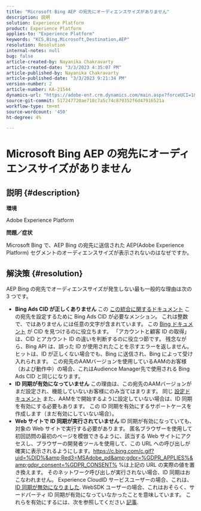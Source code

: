 ```yaml
---
title: "Microsoft Bing AEP の宛先にオーディエンスサイズがありません"
description: 説明
solution: Experience Platform
product: Experience Platform
applies-to: "Experience Platform"
keywords: "KCS,Bing,Microsoft,Destination,AEP"
resolution: Resolution
internal-notes: null
bug: false
article-created-by: Nayanika Chakravarty
article-created-date: "3/3/2023 4:35:07 PM"
article-published-by: Nayanika Chakravarty
article-published-date: "3/3/2023 9:21:34 PM"
version-number: 2
article-number: KA-21544
dynamics-url: "https://adobe-ent.crm.dynamics.com/main.aspx?forceUCI=1&pagetype=entityrecord&etn=knowledgearticle&id=0a00785a-e1b9-ed11-83fe-6045bd0067ea"
source-git-commit: 517247720ae718c7a5c74c879352f6d47916521a
workflow-type: tm+mt
source-wordcount: '450'
ht-degree: 4%

---
```


# Microsoft Bing AEP の宛先にオーディエンスサイズがありません

## 説明 {#description}


<b>環境</b>

Adobe Experience Platform

<b>問題／症状</b>

Microsoft Bing で、AEP Bing の宛先に送信された AEP(Adobe Experience Platform) セグメントのオーディエンスサイズが表示されないのはなぜですか。


## 解決策 {#resolution}


AEP Bing の宛先でオーディエンスサイズが発生しない最も一般的な理由は次の 3 つです。

- <b>Bing Ads CID が正しくありません</b>    この [この統合に関するドキュメント](https://experienceleague.adobe.com/docs/experience-platform/destinations/catalog/advertising/bing.html?lang=en) この宛先を設定するために Bing Ads CID が必要なメンション。 これは整数で、ではありません<b> </b>には任意の文字が含まれています。 この [Bing ドキュメント](https://learn.microsoft.com/en-us/advertising/guides/get-started?view=bingads-13) が CID を見つけるのに役立ちます。 「アカウントと顧客 ID の取得」は、CID とアカウント ID の違いを判断するのに役立つ節です。
残念ながら、Bing API は、誤った ID が使用されたことを示すエラーを返しません。 ヒットは、ID が正しくない場合でも、Bing に送信され、Bing によって受け入れられます。 この宛先のAAMバージョンを使用しているAAMのお客様（および動作中）の場合、これはAudience Manager先で使用される Bing Ads CID と同じになります。
- <b>ID 同期が有効になっていません</b>    この理由は、この宛先のAAMバージョンがまだ設定され、機能していないお客様にのみ当てはまります。 同じ [設定ドキュメント](https://experienceleague.adobe.com/docs/experience-platform/destinations/catalog/advertising/bing.html?lang=en) また、AAMをで開始するように設定していない場合は、ID 同期を有効にする必要もあります。 この ID 同期を有効にするサポートケースを作成します（まだ有効にしていない場合）。
- <b>Web サイトで ID 同期が実行されていません</b>
ID 同期が有効になっていても、対象の Web サイトで実行する必要があります。 匿名ブラウザーを使用して初回訪問の最初のページを模倣できるように、該当する Web サイトにアクセスし、ブラウザーの開発者ツールを使用して、この URL への呼び出しが確実に表示されるようにします。https://c.bing.com/c.gif?uid=%DID%&amp;Red3=MSAdobe_pd&amp;gdpr=%GDPR_APPLIES%&amp;gdpr_consent=%GDPR_CONSENT% %は上記の URL の実際の値を置き換えます。
そのネットワーク呼び出しが実行されない場合、ID 同期はおこなわれません。 Experience CloudID サービスユーザーの場合、これは、 [ID 同期が無効になりました](https://experienceleague.adobe.com/docs/id-service/using/id-service-api/configurations/disableidsync.html?lang=en). WebSDK ユーザーの場合、これはおそらく、サードパーティ ID 同期が有効になっていなかったことを意味しています。 これらを有効にするには、次を参照してください [記事](https://experienceleague.adobe.com/docs/experience-cloud-kcs/kbarticles/KA-20248.html?lang=ja).


